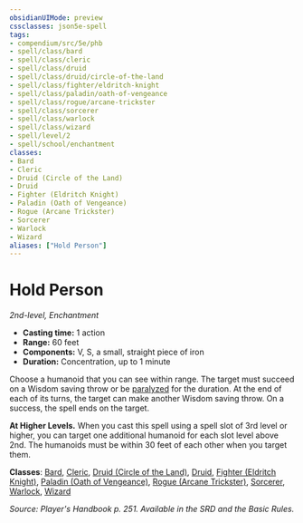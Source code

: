 ```yaml
---
obsidianUIMode: preview
cssclasses: json5e-spell
tags:
- compendium/src/5e/phb
- spell/class/bard
- spell/class/cleric
- spell/class/druid
- spell/class/druid/circle-of-the-land
- spell/class/fighter/eldritch-knight
- spell/class/paladin/oath-of-vengeance
- spell/class/rogue/arcane-trickster
- spell/class/sorcerer
- spell/class/warlock
- spell/class/wizard
- spell/level/2
- spell/school/enchantment
classes:
- Bard
- Cleric
- Druid (Circle of the Land)
- Druid
- Fighter (Eldritch Knight)
- Paladin (Oath of Vengeance)
- Rogue (Arcane Trickster)
- Sorcerer
- Warlock
- Wizard
aliases: ["Hold Person"]
---
```

# Hold Person
*2nd-level, Enchantment*  

- **Casting time:** 1 action
- **Range:** 60 feet
- **Components:** V, S, a small, straight piece of iron
- **Duration:** Concentration, up to 1 minute

Choose a humanoid that you can see within range. The target must succeed on a Wisdom saving throw or be [paralyzed](conditions.md#paralyzed) for the duration. At the end of each of its turns, the target can make another Wisdom saving throw. On a success, the spell ends on the target.

**At Higher Levels.** When you cast this spell using a spell slot of 3rd level or higher, you can target one additional humanoid for each slot level above 2nd. The humanoids must be within 30 feet of each other when you target them.

**Classes**: [Bard](bard.md), [Cleric](cleric.md), [Druid (Circle of the Land)](druid-circle-of-the-land.md), [Druid](git/3-Mechanics/CLI/classes/druid.md), [Fighter (Eldritch Knight)](fighter-eldritch-knight.md), [Paladin (Oath of Vengeance)](paladin-oath-of-vengeance.md), [Rogue (Arcane Trickster)](rogue-arcane-trickster.md), [Sorcerer](sorcerer.md), [Warlock](warlock.md), [Wizard](wizard.md)

*Source: Player's Handbook p. 251. Available in the SRD and the Basic Rules.*